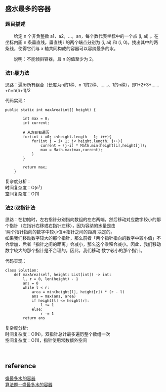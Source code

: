 ## 盛水最多的容器
### 题目描述
  给定 n 个非负整数 a1，a2，…，an，每个数代表坐标中的一个点 (i, ai) 。在坐标内画 n 条垂直线，垂直线 i 的两个端点分别为 (i, ai) 和 (i, 0)。找出其中的两条线，使得它们与 x 轴共同构成的容器可以容纳最多的水。

  说明：不能倾斜容器，且 n 的值至少为 2。

### 法1:暴力法
思路：遍历所有组合（长度为n的1种、n-1的2种、……、1的n种），即1+2+3+……+n=n(n+1)/2  

代码实现：  
```
public static int maxArea(int[] height) {

        int max = 0;
        int current;
        
        # 从左到右遍历
        for(int i =0; i<height.length - 1; i++){
            for(int j = i+ 1; j< height.length; j++){
                current = (j-i) * Math.min(height[i],height[j]);
                max = Math.max(max,current);
            }
        }

        return max;
    }
```
复杂度分析：  
时间复杂度：O(n²)  
空间复杂度：O(1)

### 法2:双指针法
思路：在初始时，左右指针分别指向数组的左右两端，然后移动对应数字较小的那个指针（左指针右移或右指针左移），因为容纳的水量是由  
‘两个指针指向的数字中较小值∗指针之间的距离’决定的。  
如果我们移动数字较大的那个指针，那么前者「两个指针指向的数字中较小值」不会增加，后者「指针之间的距离」会减小，那么这个乘积会减小。因此，我们移动数字较大的那个指针是不合理的。因此，我们移动 数字较小的那个指针。

代码实现：  
```
class Solution:
    def maxArea(self, height: List[int]) -> int:
        l, r = 0, len(height) - 1
        ans = 0
        while l < r:
            area = min(height[l], height[r]) * (r - l)
            ans = max(ans, area)
            if height[l] <= height[r]:
                l += 1
            else:
                r -= 1
        return ans
```
复杂度分析:  
时间复杂度：O(N)，双指针总计最多遍历整个数组一次  
空间复杂度：O(1)，指针使用常数额外空间

&nbsp;
## reference
[盛最多水的容器](https://leetcode-cn.com/problems/container-with-most-water/solution/sheng-zui-duo-shui-de-rong-qi-by-leetcode-solution/)  
[算法题--盛最多水的容器 ](https://blog.csdn.net/daidaineteasy/article/details/86722819)
